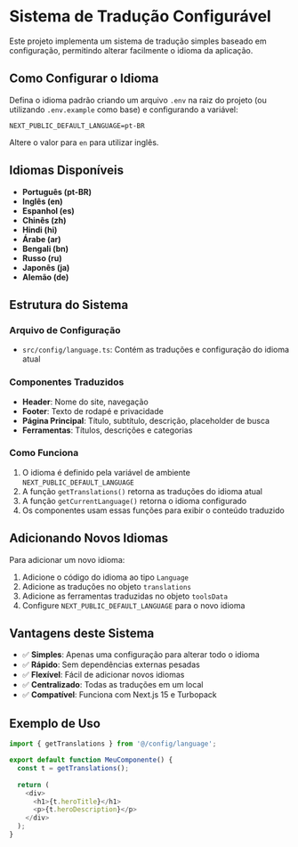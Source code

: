 # Sistema de Tradução Configurável

Este projeto implementa um sistema de tradução simples baseado em configuração, permitindo alterar facilmente o idioma da aplicação.

## Como Configurar o Idioma

Defina o idioma padrão criando um arquivo `.env` na raiz do projeto (ou utilizando `.env.example` como base) e configurando a variável:

```
NEXT_PUBLIC_DEFAULT_LANGUAGE=pt-BR
```

Altere o valor para `en` para utilizar inglês.

## Idiomas Disponíveis

- **Português (pt-BR)**
- **Inglês (en)**
- **Espanhol (es)**
- **Chinês (zh)**
- **Hindi (hi)**
- **Árabe (ar)**
- **Bengali (bn)**
- **Russo (ru)**
- **Japonês (ja)**
- **Alemão (de)**

## Estrutura do Sistema

### Arquivo de Configuração
- `src/config/language.ts`: Contém as traduções e configuração do idioma atual

### Componentes Traduzidos
- **Header**: Nome do site, navegação
- **Footer**: Texto de rodapé e privacidade
- **Página Principal**: Título, subtítulo, descrição, placeholder de busca
- **Ferramentas**: Títulos, descrições e categorias

### Como Funciona

1. O idioma é definido pela variável de ambiente `NEXT_PUBLIC_DEFAULT_LANGUAGE`
2. A função `getTranslations()` retorna as traduções do idioma atual
3. A função `getCurrentLanguage()` retorna o idioma configurado
4. Os componentes usam essas funções para exibir o conteúdo traduzido

## Adicionando Novos Idiomas

Para adicionar um novo idioma:

1. Adicione o código do idioma ao tipo `Language`
2. Adicione as traduções no objeto `translations`
3. Adicione as ferramentas traduzidas no objeto `toolsData`
4. Configure `NEXT_PUBLIC_DEFAULT_LANGUAGE` para o novo idioma

## Vantagens deste Sistema

- ✅ **Simples**: Apenas uma configuração para alterar todo o idioma
- ✅ **Rápido**: Sem dependências externas pesadas
- ✅ **Flexível**: Fácil de adicionar novos idiomas
- ✅ **Centralizado**: Todas as traduções em um local
- ✅ **Compatível**: Funciona com Next.js 15 e Turbopack

## Exemplo de Uso

```typescript
import { getTranslations } from '@/config/language';

export default function MeuComponente() {
  const t = getTranslations();
  
  return (
    <div>
      <h1>{t.heroTitle}</h1>
      <p>{t.heroDescription}</p>
    </div>
  );
}
```